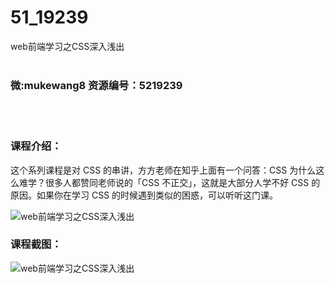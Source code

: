 # 51_19239
web前端学习之CSS深入浅出
<br/></br>
<h3>微:mukewang8 资源编号：5219239</h3>
<br/></br>
<h3>课程介绍：</h3>
<p>这个系列课程是对 <a title="查看与 CSS 相关的文章" target="_blank">CSS</a> 的串讲，方方老师在知乎上面有一个问答：CSS 为什么这么难学？很多人都赞同老师说的「CSS 不正交」，这就是大部分人学不好 CSS 的原因。如果你在学习 CSS 的时候遇到类似的困惑，可以听听这门课。</p>
<p><img src="https://www.ko996.com/wp-content/uploads/img/2021/03/1-106-300x189.png" alt="web前端学习之CSS深入浅出"></p>
<div class="info-desc">
<h3>课程截图：</h3>
<p><img src="https://www.ko996.com/wp-content/uploads/img/2021/03/2-108.png" alt="web前端学习之CSS深入浅出"></p>


			
</div>
